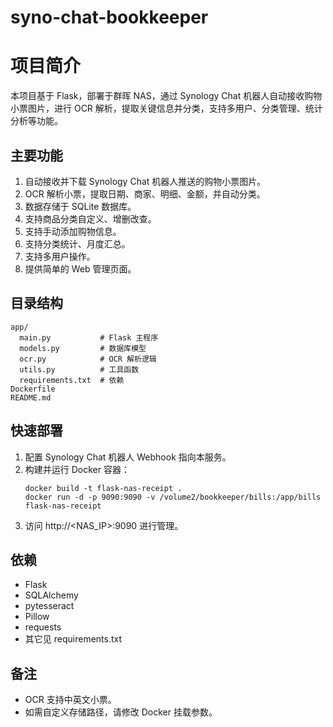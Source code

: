 # syno-chat-bookkeeper
# 项目简介
本项目基于 Flask，部署于群晖 NAS，通过 Synology Chat 机器人自动接收购物小票图片，进行 OCR 解析，提取关键信息并分类，支持多用户、分类管理、统计分析等功能。

## 主要功能
1. 自动接收并下载 Synology Chat 机器人推送的购物小票图片。
2. OCR 解析小票，提取日期、商家、明细、金额，并自动分类。
3. 数据存储于 SQLite 数据库。
4. 支持商品分类自定义、增删改查。
5. 支持手动添加购物信息。
6. 支持分类统计、月度汇总。
7. 支持多用户操作。
8. 提供简单的 Web 管理页面。

## 目录结构
```
app/
  main.py           # Flask 主程序
  models.py         # 数据库模型
  ocr.py            # OCR 解析逻辑
  utils.py          # 工具函数
  requirements.txt  # 依赖
Dockerfile
README.md
```

## 快速部署
1. 配置 Synology Chat 机器人 Webhook 指向本服务。
2. 构建并运行 Docker 容器：
   ```
   docker build -t flask-nas-receipt .
   docker run -d -p 9090:9090 -v /volume2/bookkeeper/bills:/app/bills flask-nas-receipt
   ```
3. 访问 http://<NAS_IP>:9090 进行管理。

## 依赖
- Flask
- SQLAlchemy
- pytesseract
- Pillow
- requests
- 其它见 requirements.txt

## 备注
- OCR 支持中英文小票。
- 如需自定义存储路径，请修改 Docker 挂载参数。 
